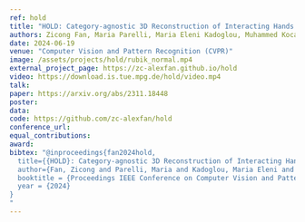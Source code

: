 ```yaml
---
ref: hold
title: "HOLD: Category-agnostic 3D Reconstruction of Interacting Hands and Objects from Video"
authors: Zicong Fan, Maria Parelli, Maria Eleni Kadoglou, Muhammed Kocabas, Xu Chen, Michael J. Black, Otmar Hilliges
date: 2024-06-19
venue: "Computer Vision and Pattern Recognition (CVPR)"
image: /assets/projects/hold/rubik_normal.mp4
external_project_page: https://zc-alexfan.github.io/hold
video: https://download.is.tue.mpg.de/hold/video.mp4
talk: 
paper: https://arxiv.org/abs/2311.18448
poster: 
data: 
code: https://github.com/zc-alexfan/hold
conference_url: 
equal_contributions: 
award: 
bibtex: "@inproceedings{fan2024hold,
  title={{HOLD}: Category-agnostic 3D Reconstruction of Interacting Hands and Objects from Video},
  author={Fan, Zicong and Parelli, Maria and Kadoglou, Maria Eleni and Kocabas, Muhammed and Chen, Xu and Black, Michael J and Hilliges, Otmar},
  booktitle = {Proceedings IEEE Conference on Computer Vision and Pattern Recognition (CVPR)},
  year = {2024}
}
"
---
```

